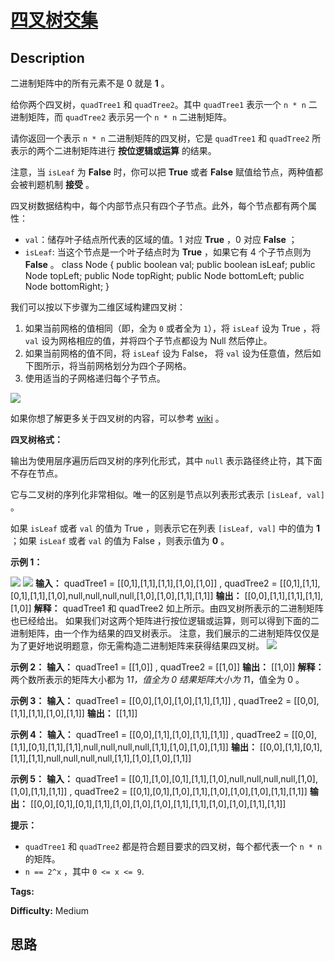 # [四叉树交集][title]

## Description

二进制矩阵中的所有元素不是 0 就是 **1** 。

给你两个四叉树，`quadTree1` 和 `quadTree2`。其中 `quadTree1` 表示一个 `n * n` 二进制矩阵，而
`quadTree2` 表示另一个 `n * n` 二进制矩阵。

请你返回一个表示 `n * n` 二进制矩阵的四叉树，它是 `quadTree1` 和 `quadTree2` 所表示的两个二进制矩阵进行
**按位逻辑或运算** 的结果。

注意，当 `isLeaf` 为 **False** 时，你可以把 **True** 或者 **False** 赋值给节点，两种值都会被判题机制 **接受**
。

四叉树数据结构中，每个内部节点只有四个子节点。此外，每个节点都有两个属性：

  * `val`：储存叶子结点所代表的区域的值。1 对应 **True** ，0 对应 **False** ；
  * `isLeaf`: 当这个节点是一个叶子结点时为 **True** ，如果它有 4 个子节点则为 **False** 。
            class Node {        public boolean val;        public boolean isLeaf;        public Node topLeft;        public Node topRight;        public Node bottomLeft;        public Node bottomRight;    }

我们可以按以下步骤为二维区域构建四叉树：

  1. 如果当前网格的值相同（即，全为 `0` 或者全为 `1`），将 `isLeaf` 设为 True ，将 `val` 设为网格相应的值，并将四个子节点都设为 Null 然后停止。
  2. 如果当前网格的值不同，将 `isLeaf` 设为 False， 将 `val` 设为任意值，然后如下图所示，将当前网格划分为四个子网格。
  3. 使用适当的子网格递归每个子节点。

![](https://assets.leetcode.com/uploads/2020/02/11/new_top.png)

如果你想了解更多关于四叉树的内容，可以参考 [wiki](https://en.wikipedia.org/wiki/Quadtree) 。

**四叉树格式：**

输出为使用层序遍历后四叉树的序列化形式，其中 `null` 表示路径终止符，其下面不存在节点。

它与二叉树的序列化非常相似。唯一的区别是节点以列表形式表示 `[isLeaf, val]` 。

如果 `isLeaf` 或者 `val` 的值为 True ，则表示它在列表 `[isLeaf, val]` 中的值为 **1** ；如果 `isLeaf`
或者 `val` 的值为 False ，则表示值为 **0** 。



**示例 1：**

![](https://assets.leetcode.com/uploads/2020/02/11/qt1.png)
![](https://assets.leetcode.com/uploads/2020/02/11/qt2.png)
            **输入：** quadTree1 = [[0,1],[1,1],[1,1],[1,0],[1,0]]    , quadTree2 = [[0,1],[1,1],[0,1],[1,1],[1,0],null,null,null,null,[1,0],[1,0],[1,1],[1,1]]    **输出：** [[0,0],[1,1],[1,1],[1,1],[1,0]]    **解释：** quadTree1 和 quadTree2 如上所示。由四叉树所表示的二进制矩阵也已经给出。    如果我们对这两个矩阵进行按位逻辑或运算，则可以得到下面的二进制矩阵，由一个作为结果的四叉树表示。    注意，我们展示的二进制矩阵仅仅是为了更好地说明题意，你无需构造二进制矩阵来获得结果四叉树。    ![](https://assets.leetcode.com/uploads/2020/02/11/qtr.png)    

**示例 2：**
            **输入：** quadTree1 = [[1,0]]    , quadTree2 = [[1,0]]    **输出：** [[1,0]]    **解释：** 两个数所表示的矩阵大小都为 1*1，值全为 0     结果矩阵大小为 1*1，值全为 0 。    

**示例 3：**
            **输入：** quadTree1 = [[0,0],[1,0],[1,0],[1,1],[1,1]]    , quadTree2 = [[0,0],[1,1],[1,1],[1,0],[1,1]]    **输出：** [[1,1]]    

**示例 4：**
            **输入：** quadTree1 = [[0,0],[1,1],[1,0],[1,1],[1,1]]    , quadTree2 = [[0,0],[1,1],[0,1],[1,1],[1,1],null,null,null,null,[1,1],[1,0],[1,0],[1,1]]    **输出：** [[0,0],[1,1],[0,1],[1,1],[1,1],null,null,null,null,[1,1],[1,0],[1,0],[1,1]]    

**示例 5：**
            **输入：** quadTree1 = [[0,1],[1,0],[0,1],[1,1],[1,0],null,null,null,null,[1,0],[1,0],[1,1],[1,1]]    , quadTree2 = [[0,1],[0,1],[1,0],[1,1],[1,0],[1,0],[1,0],[1,1],[1,1]]    **输出：** [[0,0],[0,1],[0,1],[1,1],[1,0],[1,0],[1,0],[1,1],[1,1],[1,0],[1,0],[1,1],[1,1]]    



**提示：**

  * `quadTree1` 和 `quadTree2` 都是符合题目要求的四叉树，每个都代表一个 `n * n` 的矩阵。
  * `n == 2^x` ，其中 `0 <= x <= 9`.


**Tags:** 

**Difficulty:** Medium

## 思路

[title]: https://leetcode-cn.com/problems/logical-or-of-two-binary-grids-represented-as-quad-trees
